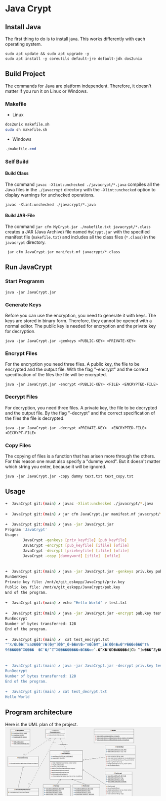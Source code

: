 # Java Crypt


## Install Java
The first thing to do is to install java. This works differently with each operating system.
```shell
sudo apt update && sudo apt upgrade -y
sudo apt install -y coreutils default-jre default-jdk dos2unix
```

## Build Project
The commands for Java are platform independent. Therefore, it doesn't matter if you run it on Linux or Windows.

### Makefile
- Linux
```bash
dos2unix makefile.sh
sudo sh makefile.sh
```
- Windows
```powershell
./makefile.cmd
```

### Self Build
#### Build Class
The command ``javac -Xlint:unchecked ./javacrypt/*.java`` compiles all the Java files in the ``./javacrypt`` directory with the ``-Xlint:unchecked`` option to display warnings for unchecked operations.

```shell
javac -Xlint:unchecked ./javacrypt/*.java
```


#### Build  JAR-File
The command ``jar cfm MyCrypt.jar ./makefile.txt javacrypt/*.class`` creates a JAR (Java Archive) file named ``MyCrypt.jar`` with the specified manifest file (``makefile.txt``) and includes all the class files (``*.class``) in the ``javacrypt`` directory.

```shell
 jar cfm JavaCrypt.jar manifest.mf javacrypt/*.class
```

## Run JavaCrypt

### Start Programm
```shell
java -jar JavaCrypt.jar
```

### Generate Keys 
Before you can use the encryption, you need to generate it with keys. The keys are stored in binary form. Therefore, they cannot be opened with a normal editor. The public key is needed for encryption and the private key for decryption. 

```shell
java -jar JavaCrypt.jar -genkeys <PUBLIC-KEY> <PRIVATE-KEY>
```

### Encrypt Files 
For the encryption you need three files. A public key, the file to be encrypted and the output file. With the flag "-encrypt" and the correct specification of the files the file will be encrypted.
```shell
java -jar JavaCrypt.jar -encrypt <PUBLIC-KEY> <FILE> <ENCRYPTED-FILE>
```


### Decrypt Files 
For decryption, you need three files. A private key, the file to be decrypted and the output file. By the flag "-decrypt" and the correct specification of the files the file is decrypted. 
```shell
java -jar JavaCrypt.jar -decrypt <PRIVATE-KEY>  <ENCRYPTED-FILE> <DECRYPT-FILE> 
```


### Copy Files
The copying of files is a function that has arisen more through the others. For this reason one must also specify a "dummy word". But it doesn't matter which string you enter, because it will be ignored. 

```shell
java -jar JavaCrypt.jar -copy dummy text.txt text_copy.txt
```

## Usage
```bash
➜  JavaCrypt git:(main) ✗ javac -Xlint:unchecked ./javacrypt/*.java

➜  JavaCrypt git:(main) ✗ jar cfm JavaCrypt.jar manifest.mf javacrypt/*.class

➜  JavaCrypt git:(main) ✗ java -jar JavaCrypt.jar
Program 'JavaCrypt'
Usage:
        JavaCrypt -genkeys [priv_keyfile] [pub_keyfile]
        JavaCrypt -encrypt [pub_keyfile] [ifile] [ofile]
        JavaCrypt -decrypt [privkeyfile] [ifile] [ofile]
        JavaCrypt -copy [dummyword] [ifile]  [ofile]


➜  JavaCrypt git:(main) ✗ java -jar JavaCrypt.jar -genkeys priv.key pub.key
RunGenKeys
Private key file: /mnt/e/git_eskopp/JavaCrypt/priv.key
Public key file: /mnt/e/git_eskopp/JavaCrypt/pub.key
End of the program.

➜  JavaCrypt git:(main) ✗ echo "Hello World" > test.txt

➜  JavaCrypt git:(main) ✗ java -jar JavaCrypt.jar -encrypt pub.key test.txt test_encrypt.txt
RunEncrypt
Number of bytes transferred: 128
End of the program.

➜  JavaCrypt git:(main) ✗  cat test_encrypt.txt
"^X/�L��[^EaD���^?�(�@^]��^_�-��WV�>^A�ǚ�M^_i�[��4�w�^P���e���^Tћ
96�����^X����  �C'�/^Z^X���������=�G��oe`.�^Xۙ�f�D�W����d|Cb ^]w���^Zy��f"


➜  JavaCrypt git:(main) ✗ java -jar JavaCrypt.jar -decrypt priv.key test_encrypt.txt test_decrypt.txt
RunDecrypt
Number of bytes transferred: 128
End of the program.

➜  JavaCrypt git:(main) ✗ cat test_decrypt.txt
Hello World
```


## Program architecture
Here is the UML plan of the project. 
<img src="./img/UML.png" alt="Java UML">

